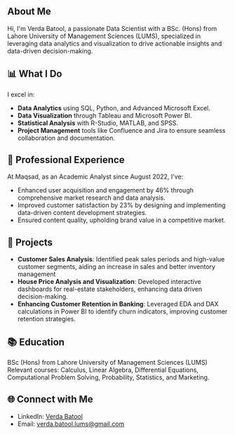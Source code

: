 ## About Me

Hi, I'm Verda Batool, a passionate Data Scientist with a BSc. (Hons) from Lahore University of Management Sciences (LUMS), specialized in leveraging data analytics and visualization to drive actionable insights and data-driven decision-making.

## 📊 What I Do

I excel in:
- **Data Analytics** using SQL, Python, and Advanced Microsoft Excel.
- **Data Visualization** through Tableau and Microsoft Power BI.
- **Statistical Analysis** with R-Studio, MATLAB, and SPSS.
- **Project Management** tools like Confluence and Jira to ensure seamless collaboration and documentation.

## 💼 Professional Experience

At Maqsad, as an Academic Analyst since August 2022, I've:
- Enhanced user acquisition and engagement by 46% through comprehensive market research and data analysis.
- Improved customer satisfaction by 23% by designing and implementing data-driven content development strategies.
- Ensured content quality, upholding brand value in a competitive market.

## 🚀 Projects

- **Customer Sales Analysis**: Identified peak sales periods and high-value customer segments, aiding an increase in sales and better inventory management
- **House Price Analysis and Visualization**: Developed interactive dashboards for real-estate stakeholders, enhancing data driven decision-making.
- **Enhancing Customer Retention in Banking**: Leveraged EDA and DAX calculations in Power BI to identify churn indicators, improving customer retention strategies.

## 📚 Education

BSc (Hons) from Lahore University of Management Sciences (LUMS) 
Relevant courses: Calculus, Linear Algebra, Differential Equations, Computational Problem Solving, Probability, Statistics, and Marketing.

## 🌐 Connect with Me

- LinkedIn: [Verda Batool](https://www.linkedin.com/in/verda-batool/)
- Email: verda.batool.lums@gmail.com
